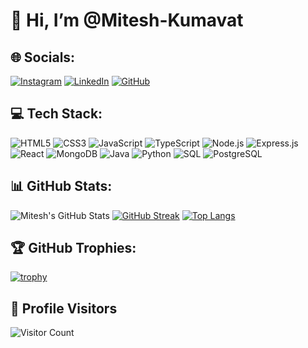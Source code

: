# 👋 Hi, I’m @Mitesh-Kumavat

## 🌐 Socials:
[![Instagram](https://img.shields.io/badge/Instagram-%23E4405F.svg?style=for-the-badge&logo=instagram&logoColor=white)](https://www.instagram.com/mitesh_777/profilecard/?igsh=MXB5bGdsam1zaTh1dg==)
[![LinkedIn](https://img.shields.io/badge/LinkedIn-%230077B5.svg?style=for-the-badge&logo=linkedin&logoColor=white)](https://www.linkedin.com/in/mitesh-kumavat-48ba51287?utm_source=share&utm_campaign=share_via&utm_content=profile&utm_medium=android_app)
[![GitHub](https://img.shields.io/badge/GitHub-%23121011.svg?style=for-the-badge&logo=github&logoColor=white)](https://github.com/Mitesh-Kumavat)

## 💻 Tech Stack:
![HTML5](https://img.shields.io/badge/HTML5-%23E34F26.svg?style=for-the-badge&logo=html5&logoColor=white)
![CSS3](https://img.shields.io/badge/CSS3-%231572B6.svg?style=for-the-badge&logo=css3&logoColor=white)
![JavaScript](https://img.shields.io/badge/JavaScript-%23323330.svg?style=for-the-badge&logo=javascript&logoColor=%23F7DF1E)
![TypeScript](https://img.shields.io/badge/TypeScript-%23007ACC.svg?style=for-the-badge&logo=typescript&logoColor=white)
![Node.js](https://img.shields.io/badge/Node.js-339933?style=for-the-badge&logo=node-dot-js&logoColor=white)
![Express.js](https://img.shields.io/badge/Express.js-%23404d59.svg?style=for-the-badge&logo=express&logoColor=%2361DAFB)
![React](https://img.shields.io/badge/React-%2320232a.svg?style=for-the-badge&logo=react&logoColor=%2361DAFB)
![MongoDB](https://img.shields.io/badge/MongoDB-%2347A248.svg?style=for-the-badge&logo=mongodb&logoColor=white)
![Java](https://img.shields.io/badge/Java-%23ED8B00.svg?style=for-the-badge&logo=java&logoColor=white)
![Python](https://img.shields.io/badge/Python-3670A0?style=for-the-badge&logo=python&logoColor=ffdd54)
![SQL](https://img.shields.io/badge/SQL-%230074C4.svg?style=for-the-badge&logo=sqlite&logoColor=white)
![PostgreSQL](https://img.shields.io/badge/PostgreSQL-%23336791.svg?style=for-the-badge&logo=postgresql&logoColor=white)

## 📊 GitHub Stats:
![Mitesh's GitHub Stats](https://github-readme-stats.vercel.app/api?username=Mitesh-Kumavat&show_icons=true&theme=dark&count_private=true)
[![GitHub Streak](https://github-readme-streak-stats.herokuapp.com?user=Mitesh-Kumavat&theme=dark)](https://git.io/streak-stats)
[![Top Langs](https://github-readme-stats.vercel.app/api/top-langs/?username=Mitesh-Kumavat&layout=compact&theme=dark)](https://github.com/Mitesh-Kumavat/github-readme-stats)

## 🏆 GitHub Trophies:
[![trophy](https://github-profile-trophy.vercel.app/?username=Mitesh-Kumavat&theme=onedark&row=1&column=6&margin-w=15)](https://github.com/ryo-ma/github-profile-trophy)

## 👀 Profile Visitors
![Visitor Count](https://komarev.com/ghpvc/?username=Mitesh-Kumavat&style=flat-square&color=blue)

